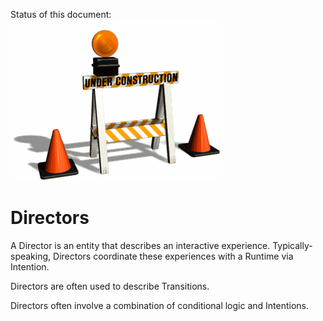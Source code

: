 Status of this document:
![](../_assets/under-construction-flashing-barracade-animation.gif)

# Directors

A Director is an entity that describes an interactive experience. Typically-speaking, Directors coordinate these experiences with a Runtime via Intention.

Directors are often used to describe Transitions.

Directors often involve a combination of conditional logic and Intentions.
